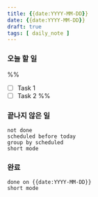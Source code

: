 ```yaml
---
title: {{date:YYYY-MM-DD}}
date: {{date:YYYY-MM-DD}}
draft: true
tags: [ daily_note ]
---
```


### 오늘 할 일
%%
- [ ] Task 1
- [ ] Task 2
%%

### 끝나지 않은 일
```tasks
not done
scheduled before today
group by scheduled
short mode
```

### 완료
```tasks
done on {{date:YYYY-MM-DD}}
short mode
```